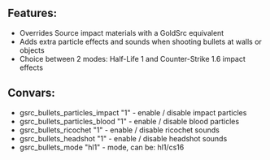 
## Features:
- Overrides Source impact materials with a GoldSrc equivalent
- Adds extra particle effects and sounds when shooting bullets at walls or objects
- Choice between 2 modes: Half-Life 1 and Counter-Strike 1.6 impact effects

## Convars:
- gsrc_bullets_particles_impact "1" - enable / disable impact particles
- gsrc_bullets_particles_blood "1" - enable / disable blood particles
- gsrc_bullets_ricochet "1" - enable / disable ricochet sounds
- gsrc_bullets_headshot "1" - enable / disable headshot sounds
- gsrc_bullets_mode "hl1" - mode, can be: hl1/cs16
